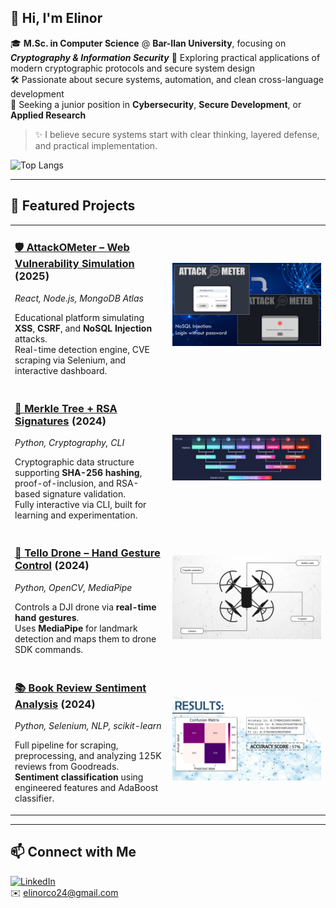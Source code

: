 ## 👋 Hi, I'm Elinor

🎓 **M.Sc. in Computer Science** @ **Bar-Ilan University**, focusing on **_Cryptography & Information Security_**
🔐 Exploring practical applications of modern cryptographic protocols and secure system design  
🛠️ Passionate about secure systems, automation, and clean cross-language development  
🚀 Seeking a junior position in **Cybersecurity**, **Secure Development**, or **Applied Research**

> ✨ I believe secure systems start with clear thinking, layered defense, and practical implementation.

![Top Langs](https://github-readme-stats.vercel.app/api/top-langs/?username=ElinorCohen&layout=compact&langs_count=8&theme=github_dark&cache_seconds=10)

---

<h2>🚀 Featured Projects</h2>

<table>
  <tr>
    <td width="50%">
      <h3><a href="https://github.com/ElinorCohen/Attack-Detection-Full-Stack">🛡️ AttackOMeter – Web Vulnerability Simulation</a> (2025)</h3>
      <i>React, Node.js, MongoDB Atlas</i>
      <p>
        Educational platform simulating <b>XSS</b>, <b>CSRF</b>, and <b>NoSQL Injection</b> attacks.<br/>
        Real-time detection engine, CVE scraping via Selenium, and interactive dashboard.
      </p>
    </td>
    <td><img src="https://github.com/ElinorCohen/Attack-Detection-Full-Stack/blob/master/images/slide-13.png" width="300"/></td>
  </tr>
  <tr>
    <td width="50%">
      <h3><a href="https://github.com/ElinorCohen/Merkle-Tree">🌳 Merkle Tree + RSA Signatures</a> (2024)</h3>
      <i>Python, Cryptography, CLI</i>
      <p>
        Cryptographic data structure supporting <b>SHA-256 hashing</b>, proof-of-inclusion, and RSA-based signature validation.<br/>
        Fully interactive via CLI, built for learning and experimentation.
      </p>
    </td>
    <td><img src="https://github.com/ElinorCohen/Merkle-Tree/blob/main/images/merkle.png" width="300"/></td>
  </tr>
  <tr>
    <td width="50%">
      <h3><a href="https://github.com/ElinorCohen/Tello-Drone">🤖 Tello Drone – Hand Gesture Control</a> (2024)</h3>
      <i>Python, OpenCV, MediaPipe</i>
      <p>
        Controls a DJI drone via <b>real-time hand gestures</b>.<br/>
        Uses <b>MediaPipe</b> for landmark detection and maps them to drone SDK commands.
      </p>
    </td>
    <td><img src="https://github.com/ElinorCohen/Tello-Drone/blob/main/images/slide-3.png" width="300"/></td>
  </tr>
  <tr>
    <td width="50%">
      <h3><a href="https://github.com/ElinorCohen/Books-Reviews">📚 Book Review Sentiment Analysis</a> (2024)</h3>
      <i>Python, Selenium, NLP, scikit-learn</i>
      <p>
        Full pipeline for scraping, preprocessing, and analyzing 125K reviews from Goodreads.<br/>
        <b>Sentiment classification</b> using engineered features and AdaBoost classifier.
      </p>
    </td>
    <td><img src="https://github.com/ElinorCohen/Books-Reviews/blob/main/images/slide-30.png" width="300"/></td>
  </tr>
</table>

---

## 📫 Connect with Me

[![LinkedIn](https://img.shields.io/badge/LinkedIn-blue?logo=linkedin)](https://www.linkedin.com/in/your-link)  
✉️ [elinorco24@gmail.com](mailto:elinorco24@gmail.com)
